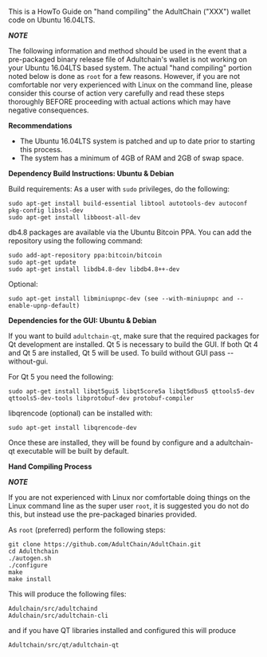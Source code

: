 This is a HowTo Guide on "hand compiling" the AdultChain ("XXX") wallet code on Ubuntu 16.04LTS.

***NOTE***

The following information and method should be used in the event that a pre-packaged binary release file of Adultchain's wallet is not working on your Ubuntu 16.04LTS based system.  The actual "hand compiling" portion noted below is done as `root` for a few reasons.  However, if you are not comfortable nor very experienced with Linux on the command line, please consider this course of action very carefully and read these steps thoroughly BEFORE proceeding with actual actions which may have negative consequences.

**Recommendations**
- The Ubuntu 16.04LTS system is patched and up to date prior to starting this process.
- The system has a minimum of 4GB of RAM and 2GB of swap space.

**Dependency Build Instructions: Ubuntu & Debian**

Build requirements:
As a user with `sudo` privileges, do the following:
```
sudo apt-get install build-essential libtool autotools-dev autoconf pkg-config libssl-dev
sudo apt-get install libboost-all-dev
```
db4.8 packages are available via the Ubuntu Bitcoin PPA. You can add the repository using the following command:
```
sudo add-apt-repository ppa:bitcoin/bitcoin
sudo apt-get update
sudo apt-get install libdb4.8-dev libdb4.8++-dev
```

Optional:
```
sudo apt-get install libminiupnpc-dev (see --with-miniupnpc and --enable-upnp-default)
```
**Dependencies for the GUI: Ubuntu & Debian**

If you want to build `adultchain-qt`, make sure that the required packages for Qt development are installed. Qt 5 is necessary to build the GUI. If both Qt 4 and Qt 5 are installed, Qt 5 will be used. To build without GUI pass --without-gui.

For Qt 5 you need the following:
```
sudo apt-get install libqt5gui5 libqt5core5a libqt5dbus5 qttools5-dev qttools5-dev-tools libprotobuf-dev protobuf-compiler
```
libqrencode (optional) can be installed with:
```
sudo apt-get install libqrencode-dev
```
Once these are installed, they will be found by configure and a adultchain-qt executable will be built by default.



**Hand Compiling Process**

***NOTE*** 

If you are not experienced with Linux nor comfortable doing things on the Linux command line as the super user `root`, it is suggested you do not do this, but instead use the pre-packaged binaries provided.

As `root` (preferred) perform the following steps:
```
git clone https://github.com/AdultChain/AdultChain.git 
cd Adulthchain
./autogen.sh
./configure
make
make install
```

This will produce the following files:
```
Adulchain/src/adultchaind
Adulchain/src/adultchain-cli
```
and if you have QT libraries installed and configured this will produce
```
Adultchain/src/qt/adultchain-qt
```